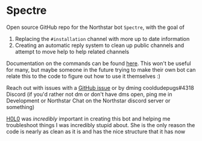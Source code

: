 # Spectre
Open source GitHub repo for the Northstar bot `Spectre`, with the goal of 

1. Replacing the `#installation` channel with more up to date information 
2. Creating an automatic reply system to clean up public channels and attempt to move help to help related channels

Documentation on the commands can be found [here](https://github.com/CooldudePUGS/Spectre/wiki). This won't be useful for many, but maybe someone in the future trying to make their own bot can relate this to the code to figure out how to use it themselves :)

Reach out with issues with a [GitHub issue](https://github.com/CooldudePUGS/Spectre/issues) or by dming cooldudepugs#4318 Discord (if you'd rather not dm or don't have dms open, ping me in Development or Northstar Chat on the Northstar discord server or something)

[H0L0](https://github.com/H0L0theBard) was _incredibly_ important in creating this bot and helping me troubleshoot things I was incredibly stupid about. She is the only reason the code is nearly as clean as it is and has the nice structure that it has now
